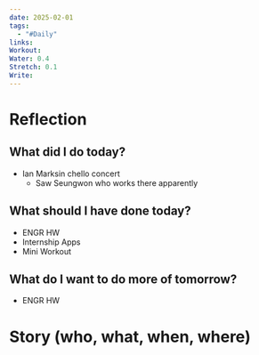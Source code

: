 ```yaml
---
date: 2025-02-01
tags:
  - "#Daily"
links: 
Workout: 
Water: 0.4
Stretch: 0.1
Write:
---
```

# Reflection
## What did I do today?
- Ian Marksin chello concert
	- Saw Seungwon who works there apparently
## What should I have done today?
- ENGR HW
- Internship Apps
- Mini Workout
## What do I want to do more of tomorrow?
- ENGR HW
# Story (who, what, when, where)

